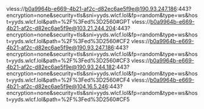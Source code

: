 vless://b0a9964b-e669-4b21-af2c-d82ec6ae5f9e@190.93.247.186:443?encryption=none&security=tls&sni=yyds.wlcf.lol&fp=random&type=ws&host=yyds.wlcf.lol&path=%2F%3Fed%3D2560#GPT
vless://b0a9964b-e669-4b21-af2c-d82ec6ae5f9e@103.21.244.204:443?encryption=none&security=tls&sni=yyds.wlcf.lol&fp=random&type=ws&host=yyds.wlcf.lol&path=%2F%3Fed%3D2560#CF2
vless://b0a9964b-e669-4b21-af2c-d82ec6ae5f9e@190.93.247.186:443?encryption=none&security=tls&sni=yyds.wlcf.lol&fp=random&type=ws&host=yyds.wlcf.lol&path=%2F%3Fed%3D2560#CF3
vless://b0a9964b-e669-4b21-af2c-d82ec6ae5f9e@190.93.244.182:443?encryption=none&security=tls&sni=yyds.wlcf.lol&fp=random&type=ws&host=yyds.wlcf.lol&path=%2F%3Fed%3D2560#CF4
vless://b0a9964b-e669-4b21-af2c-d82ec6ae5f9e@104.16.5.246:443?encryption=none&security=tls&sni=yyds.wlcf.lol&fp=random&type=ws&host=yyds.wlcf.lol&path=%2F%3Fed%3D2560#CF5
